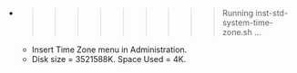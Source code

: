 * >>>>>>>>> Running inst-std-system-time-zone.sh ...
  * Insert Time Zone menu in Administration.
  * Disk size = 3521588K. Space Used = 4K.
